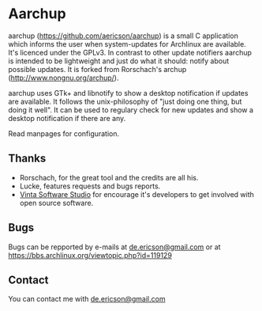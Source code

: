# Aarchup

aarchup (https://github.com/aericson/aarchup) is a small C application which informs the user when system-updates for Archlinux are available. It's licenced under the GPLv3. In contrast to other update notifiers aarchup is intended to be lightweight and just do what it should: notify about possible updates.
It is forked from Rorschach's archup (http://www.nongnu.org/archup/).

aarchup uses GTk+ and libnotify to show a desktop notification if updates are available. It follows the unix-philosophy of "just doing one thing, but doing  it  well". It  can be used to regulary check for new updates and show a desktop notification if there are any.

Read manpages for configuration.

## Thanks

* Rorschach, for the great tool and the credits are all his.
* Lucke, features requests and bugs reports.
* [Vinta Software Studio](www.vinta.com.br) for encourage it's developers to get involved with open source software.

## Bugs

Bugs can be repported by e-mails at de.ericson@gmail.com
or at https://bbs.archlinux.org/viewtopic.php?id=119129

## Contact

You can contact me with de.ericson@gmail.com
